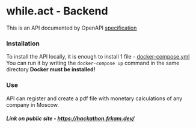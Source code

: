 # while.act - Backend
This is an API documented by OpenAPI [specification](https://while-act.github.io/hackathon-backend/)

### Installation
To install the API locally, it is enough to install 1 file - [docker-compose.yml](https://github.com/while-act/hackathon-backend/blob/main/docker-compose.yml)
You can run it by writing the `docker-compose up` command in the same directory **Docker must be installed!**

### Use
API can register and create a pdf file with monetary calculations of any company in Moscow. 
##### Link on public site - https://hackathon.frkam.dev/
